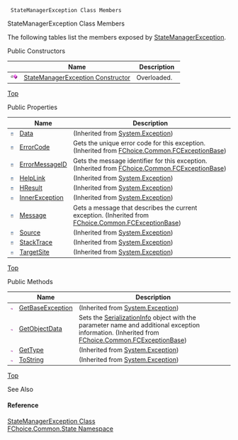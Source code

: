 ﻿     StateManagerException Class Members                                                   

StateManagerException Class Members

The following tables list the members exposed by [StateManagerException](FChoice.Common~FChoice.Common.State.StateManagerException.md).

Public Constructors

|   | Name | Description |
| --- | --- | --- |
| ![Public Constructor](dotnetimages/publicConstructor.png) | [StateManagerException Constructor](FChoice.Common~FChoice.Common.State.StateManagerException~_ctor.md) | Overloaded.    |

[Top](#top)

Public Properties

|   | Name | Description |
| --- | --- | --- |
| ![Public Property](dotnetimages/publicProperty.png) | [Data](#) | (Inherited from [System.Exception](#)) |
| ![Public Property](dotnetimages/publicProperty.png) | [ErrorCode](FChoice.Common~FChoice.Common.FCExceptionBase~ErrorCode.md) | Gets the unique error code for this exception. (Inherited from [FChoice.Common.FCExceptionBase](FChoice.Common~FChoice.Common.FCExceptionBase.md)) |
| ![Public Property](dotnetimages/publicProperty.png) | [ErrorMessageID](FChoice.Common~FChoice.Common.FCExceptionBase~ErrorMessageID.md) | Gets the message identifier for this exception. (Inherited from [FChoice.Common.FCExceptionBase](FChoice.Common~FChoice.Common.FCExceptionBase.md)) |
| ![Public Property](dotnetimages/publicProperty.png) | [HelpLink](#) | (Inherited from [System.Exception](#)) |
| ![Public Property](dotnetimages/publicProperty.png) | [HResult](#) | (Inherited from [System.Exception](#)) |
| ![Public Property](dotnetimages/publicProperty.png) | [InnerException](#) | (Inherited from [System.Exception](#)) |
| ![Public Property](dotnetimages/publicProperty.png) | [Message](FChoice.Common~FChoice.Common.FCExceptionBase~Message.md) | Gets a message that describes the current exception. (Inherited from [FChoice.Common.FCExceptionBase](FChoice.Common~FChoice.Common.FCExceptionBase.md)) |
| ![Public Property](dotnetimages/publicProperty.png) | [Source](#) | (Inherited from [System.Exception](#)) |
| ![Public Property](dotnetimages/publicProperty.png) | [StackTrace](#) | (Inherited from [System.Exception](#)) |
| ![Public Property](dotnetimages/publicProperty.png) | [TargetSite](#) | (Inherited from [System.Exception](#)) |

[Top](#top)

Public Methods

|   | Name | Description |
| --- | --- | --- |
| ![Public Method](dotnetimages/publicMethod.png) | [GetBaseException](#) | (Inherited from [System.Exception](#)) |
| ![Public Method](dotnetimages/publicMethod.png) | [GetObjectData](FChoice.Common~FChoice.Common.FCExceptionBase~GetObjectData.md) | Sets the [SerializationInfo](ms-help://MS.NETFrameworkSDKv1.1/cpref/html/frlrfsystemruntimeserializationserializationinfoclasstopic.htm) object with the parameter name and additional exception information. (Inherited from [FChoice.Common.FCExceptionBase](FChoice.Common~FChoice.Common.FCExceptionBase.md)) |
| ![Public Method](dotnetimages/publicMethod.png) | [GetType](#) | (Inherited from [System.Exception](#)) |
| ![Public Method](dotnetimages/publicMethod.png) | [ToString](#) | (Inherited from [System.Exception](#)) |

[Top](#top)

See Also

#### Reference

[StateManagerException Class](FChoice.Common~FChoice.Common.State.StateManagerException.md)  
[FChoice.Common.State Namespace](FChoice.Common~FChoice.Common.State_namespace.md)